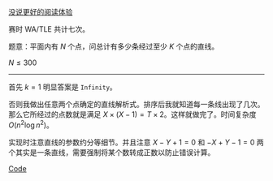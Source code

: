[没说更好的阅读体验](https://www.cnblogs.com/1358id/p/16421271.html)

赛时 WA/TLE 共计七次。

题意：平面内有 $N$ 个点，问总计有多少条经过至少 $K$ 个点的直线。

$N\leq300$

-----
首先 $k=1$ 明显答案是 `Infinity`。

否则我做出任意两个点确定的直线解析式。排序后我就知道每一条线出现了几次。那么它所经过的点数就是满足 $X\times(X-1)=T\times2$。这样就做完了。时间复杂度 $O(n^2\log n^2)$。

实现时注意直线的参数约分等细节。并且注意 $X-Y+1=0$ 和 $-X+Y-1=0$ 两个其实是一条直线，需要强制将某个数转成正数以防止错误计算。

[Code](https://paste.ubuntu.com/p/Kr7dsV7VM8/)